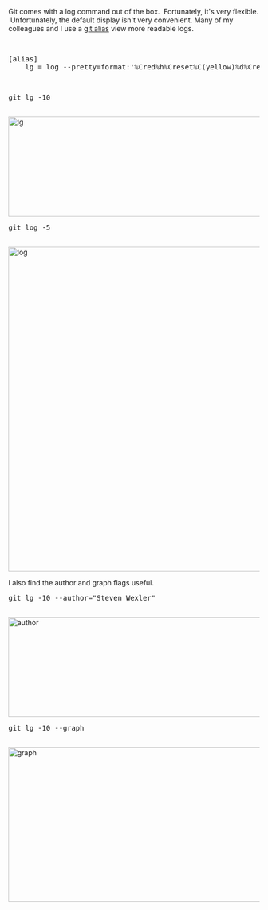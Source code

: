 <style>
pre.prettyprint {
    display: block;
    width: auto;
    overflow: auto;
    max-height: 600px;
    white-space: pre;
    word-wrap: normal;
    padding: 10px;  
}
</style>

Git comes with a log command out of the box.  Fortunately, it's very flexible.  Unfortunately, the default display isn't very convenient.  Many of my colleagues and I use a <a href="http://stackoverflow.com/questions/2553786/how-do-i-alias-commands-in-git">git alias</a> view more readable logs.
<!--more-->
<br/>
<pre>
[alias]
    lg = log --pretty=format:'%Cred%h%Creset%C(yellow)%d%Creset %s %Cgreen(%cr) %C(bold blue)<%an>%Creset' --abbrev-commit --date=relative
</pre>
<br/>
<pre>
git lg -10
</pre>
<br/>
<a href="http://www.codeducky.org/wp-content/uploads/2014/05/lg.png"><img src="http://www.codeducky.org/wp-content/uploads/2014/05/lg.png" alt="lg" width="1086" height="200" class="aligncenter size-full wp-image-419" /></a>
<br/>
<pre>
git log -5
</pre>
<br/>
<a href="http://www.codeducky.org/wp-content/uploads/2014/05/log.png"><img src="http://www.codeducky.org/wp-content/uploads/2014/05/log.png" alt="log" width="1047" height="651" class="aligncenter size-full wp-image-416" /></a>


I also find the author and graph flags useful.

<pre>
git lg -10 --author="Steven Wexler"
</pre>
<br/>
<a href="http://www.codeducky.org/wp-content/uploads/2014/05/author.png"><img src="http://www.codeducky.org/wp-content/uploads/2014/05/author.png" alt="author" width="1124" height="200" class="aligncenter size-full wp-image-417" /></a>
<br/>
<pre>
git lg -10 --graph
</pre>
<br/>
<a href="http://www.codeducky.org/wp-content/uploads/2014/05/graph.png"><img src="http://www.codeducky.org/wp-content/uploads/2014/05/graph.png" alt="graph" width="1107" height="310" class="aligncenter size-full wp-image-418" /></a>



